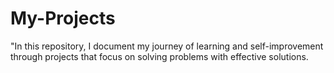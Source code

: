 # My-Projects
"In this repository, I document my journey of learning and self-improvement through projects that focus on solving problems with effective solutions.
